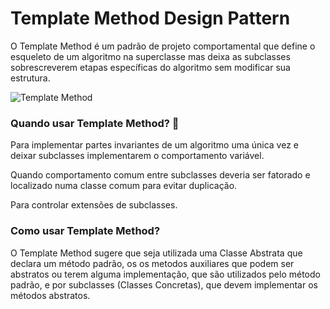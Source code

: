 # Template Method Design Pattern

O Template Method é um padrão de projeto comportamental que define o esqueleto de um algoritmo na superclasse mas deixa as subclasses sobrescreverem etapas específicas do algoritmo sem modificar sua estrutura.

![Template Method](https://refactoring.guru/images/patterns/content/template-method/template-method.png)
	
### Quando usar Template Method? 🤔

Para implementar partes invariantes de um algoritmo uma única vez e deixar subclasses implementarem o comportamento variável.

Quando comportamento comum entre subclasses deveria ser fatorado e localizado numa classe comum para evitar duplicação. 

Para controlar extensões de subclasses.


### Como usar Template Method? 
O Template Method sugere que seja utilizada uma Classe Abstrata que declara um método padrão, os os metodos auxiliares que podem ser abstratos ou terem alguma implementação, que são utilizados pelo método padrão, e por subclasses (Classes Concretas), que devem implementar os métodos abstratos.